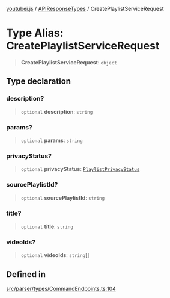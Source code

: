 [youtubei.js](../../../README.md) / [APIResponseTypes](../README.md) / CreatePlaylistServiceRequest

# Type Alias: CreatePlaylistServiceRequest

> **CreatePlaylistServiceRequest**: `object`

## Type declaration

### description?

> `optional` **description**: `string`

### params?

> `optional` **params**: `string`

### privacyStatus?

> `optional` **privacyStatus**: [`PlaylistPrivacyStatus`](PlaylistPrivacyStatus.md)

### sourcePlaylistId?

> `optional` **sourcePlaylistId**: `string`

### title?

> `optional` **title**: `string`

### videoIds?

> `optional` **videoIds**: `string`[]

## Defined in

[src/parser/types/CommandEndpoints.ts:104](https://github.com/LuanRT/YouTube.js/blob/af92984523f90200a18314b94478a2697c9deab0/src/parser/types/CommandEndpoints.ts#L104)
